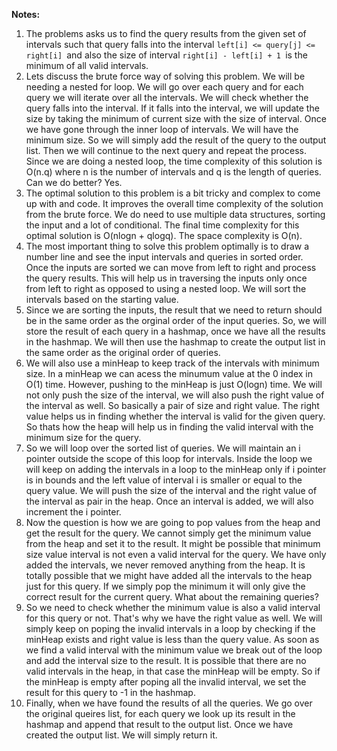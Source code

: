 **Notes:**

1. The problems asks us to find the query results from the given set of intervals such that query falls into the interval `left[i] <= query[j] <= right[i] `and also the size of interval `right[i] - left[i] + 1 `is the minimum of all valid intervals.
2. Lets discuss the brute force way of solving this problem. We will be needing a nested for loop. We will go over each query and for each query we will iterate over all the intervals. We will check whether the query falls into the interval. If it falls into the interval, we will update the size by taking the minimum of current size with the size of interval. Once we have gone through the inner loop of intervals. We will have the minimum size. So we will simply add the result of the query to the output list. Then we will continue to the next query and repeat the process. Since we are doing a nested loop, the time complexity of this solution is O(n.q) where n is the number of intervals and q is the length of queries. Can we do better? Yes.
3. The optimal solution to this problem is a bit tricky and complex to come up with and code. It improves the overall time complexity of the solution from the brute force. We do need to use multiple data structures, sorting the input and a lot of conditional. The final time complexity for this optimal solution is O(nlogn + qlogq). The space complexity is O(n).
4. The most important thing to solve this problem optimally is to draw a number line and see the input intervals and queries in sorted order. Once the inputs are sorted we can move from left to right and process the query results. This will help us in traversing the inputs only once from left to right as opposed to using a nested loop. We will sort the intervals based on the starting value.
5. Since we are sorting the inputs, the result that we need to return should be in the same order as the orginal order of the input queries. So, we will store the result of each query in a hashmap, once we have all the results in the hashmap. We will then use the hashmap to create the output list in the same order as the original order of queries.
6. We will also use a minHeap to keep track of the intervals with minimum size. In a minHeap we can acess the minumum value at the 0 index in O(1) time. However, pushing to the minHeap is just O(logn) time. We will not only push the size of the interval, we will also push the right value of the interval as well. So basically a pair of size and right value. The right value helps us in finding whether the interval is valid for the given query. So thats how the heap will help us in finding the valid interval with the minimum size for the query.
7. So we will loop over the sorted list of queries. We will maintain an i pointer outside the scope of this loop for intervals. Inside the loop we will keep on adding the intervals in a loop to the minHeap only if i pointer is in bounds and the left value of interval i is smaller or equal to the query value. We will push the size of the interval and the right value of the interval as pair in the heap. Once an interval is added, we will also increment the i pointer.
8. Now the question is how we are going to pop values from the heap and get the result for the query. We cannot simply get the minimum value from the heap and set it to the result. It might be possible that minimum size value interval is not even a valid interval for the query. We have only added the intervals, we never removed anything from the heap. It is totally possible that we might have added all the intervals to the heap just for this query. If we simply pop the minimum it will only give the correct result for the current query. What about the remaining queries?
9. So we need to check whether the minimum value is also a valid interval for this query or not. That's why we have the right value as well. We will simply keep on poping the invalid intervals in a loop by checking if the minHeap exists and right value is less than the query value. As soon as we find a valid interval with the minimum value we break out of the loop and add the interval size to the result. It is possible that there are no valid intervals in the heap, in that case the minHeap will be empty. So if the minHeap is empty after poping all the invalid interval, we set the result for this query to -1 in the hashmap.
10. Finally, when we have found the results of all the queries. We go over the original queires list, for each query we look up its result in the hashmap and append that result to the output list. Once we have created the output list. We will simply return it.
